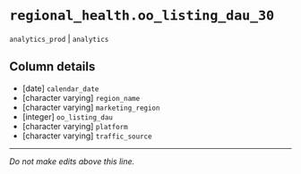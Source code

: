 # `regional_health.oo_listing_dau_30`
`analytics_prod` | `analytics`

## Column details
* [date]      `calendar_date`
* [character varying] `region_name`
* [character varying] `marketing_region`
* [integer]   `oo_listing_dau`
* [character varying] `platform`
* [character varying] `traffic_source`

-------------------------------------------------------------------------------
*Do not make edits above this line.*

